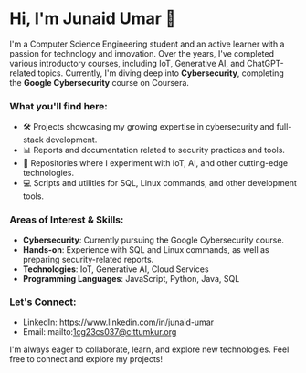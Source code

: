 # Hi, I'm Junaid Umar 👋

I'm a Computer Science Engineering student and an active learner with a passion for technology and innovation. Over the years, I've completed various introductory courses, including IoT, Generative AI, and ChatGPT-related topics. Currently, I'm diving deep into **Cybersecurity**, completing the **Google Cybersecurity** course on Coursera.

### What you'll find here:
- 🛠️ Projects showcasing my growing expertise in cybersecurity and full-stack development.
- 📊 Reports and documentation related to security practices and tools.
- 🌱 Repositories where I experiment with IoT, AI, and other cutting-edge technologies.
- 💻 Scripts and utilities for SQL, Linux commands, and other development tools.

### Areas of Interest & Skills:
- **Cybersecurity**: Currently pursuing the Google Cybersecurity course.
- **Hands-on**: Experience with SQL and Linux commands, as well as preparing security-related reports.
- **Technologies**: IoT, Generative AI, Cloud Services
- **Programming Languages**: JavaScript, Python, Java, SQL

### Let's Connect:
- LinkedIn: https://www.linkedin.com/in/junaid-umar
- Email: mailto:1cg23cs037@cittumkur.org

I'm always eager to collaborate, learn, and explore new technologies. Feel free to connect and explore my projects!

